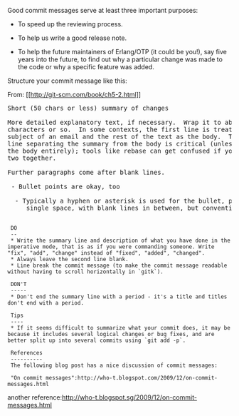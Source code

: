 Good commit messages serve at least three important purposes:

* To speed up the reviewing process.

* To help us write a good release note.

* To help the future maintainers of Erlang/OTP (it could be you!), say five years into the future, to find out why a particular change was made to the code or why a specific feature was added.

Structure your commit message like this:

From: [[http://git-scm.com/book/ch5-2.html]]
<pre>
Short (50 chars or less) summary of changes

More detailed explanatory text, if necessary.  Wrap it to about 72
characters or so.  In some contexts, the first line is treated as the
subject of an email and the rest of the text as the body.  The blank
line separating the summary from the body is critical (unless you omit
the body entirely); tools like rebase can get confused if you run the
two together.

Further paragraphs come after blank lines.

 - Bullet points are okay, too

  - Typically a hyphen or asterisk is used for the bullet, preceded by a
     single space, with blank lines in between, but conventions vary here
     </pre>

    

     DO
     --
     * Write the summary line and description of what you have done in the imperative mode, that is as if you were commanding someone. Write "fix", "add", "change" instead of "fixed", "added", "changed".
     * Always leave the second line blank.
     * Line break the commit message (to make the commit message readable without having to scroll horizontally in `gitk`).

     DON'T
     -----
     * Don't end the summary line with a period - it's a title and titles don't end with a period.

     Tips
     ----
     * If it seems difficult to summarize what your commit does, it may be because it includes several logical changes or bug fixes, and are better split up into several commits using `git add -p`.

     References
     ----------
     The following blog post has a nice discussion of commit messages:

     "On commit messages":http://who-t.blogspot.com/2009/12/on-commit-messages.html
another reference:http://who-t.blogspot.sg/2009/12/on-commit-messages.html
